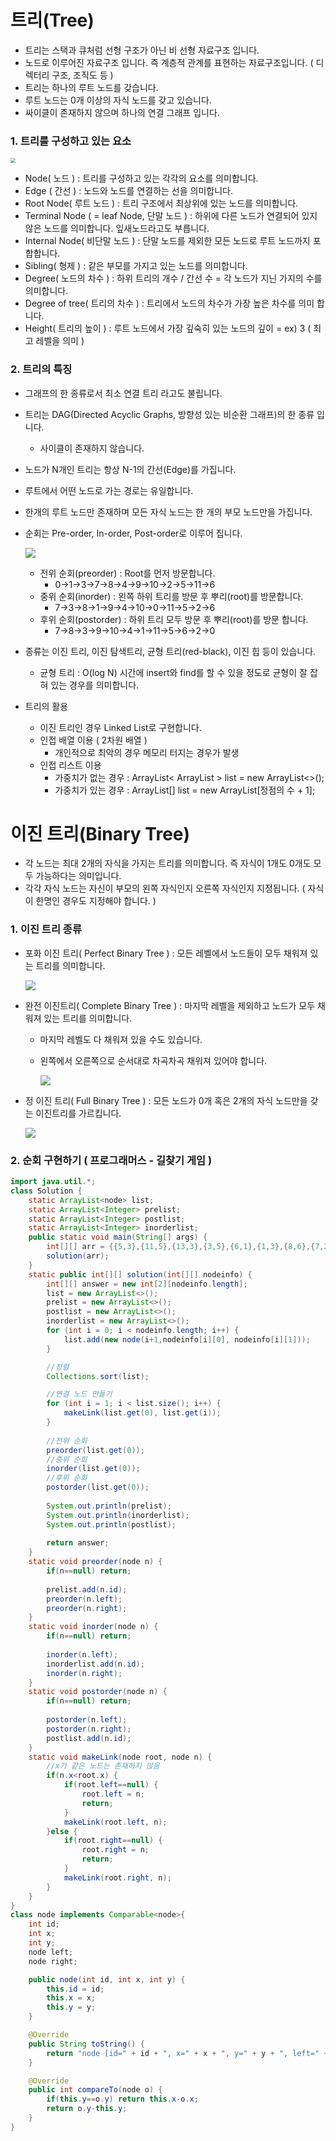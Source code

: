 

# 트리(Tree)

- 트리는 스택과 큐처럼 선형 구조가 아닌 비 선형 자료구조 입니다.
- 노드로 이루어진 자료구조 입니다. 즉 계층적 관계를 표현하는 자료구조입니다. ( 디렉터리 구조, 조직도 등 )
- 트리는 하나의 루트 노드를 갖습니다.
- 루트 노드는 0개 이상의 자식 노드를 갖고 있습니다.
- 싸이클이 존재하지 않으며 하나의 연결 그래프 입니다.



### 1. 트리를 구성하고 있는 요소

<img src="./img/0.png" style="zoom:50%;" />

- Node( 노드 ) : 트리를 구성하고 있는 각각의 요소를 의미합니다.
- Edge ( 간선 ) : 노드와 노드를 연결하는 선을 의미합니다.
- Root Node( 루트 노드 ) : 트리 구조에서 최상위에 있는 노드를 의미합니다.
- Terminal Node ( = leaf Node, 단말 노드 ) : 하위에 다른 노드가 연결되어 있지 않은 노드를 의미합니다. 잎새노드라고도 부릅니다.
- Internal Node( 비단말 노드 ) : 단말 노드를 제외한 모든 노드로 루트 노드까지 포합합니다.
- Sibling( 형제 ) : 같은 부모를 가지고 있는 노드를 의미합니다.
- Degree( 노드의 차수 ) : 하위 트리의 개수 / 간선 수 = 각 노드가 지닌 가지의 수를 의미합니다.
- Degree of tree( 트리의 차수 ) : 트리에서 노드의 차수가 가장 높은 차수를 의미 합니다.
- Height( 트리의 높이 ) : 루트 노드에서 가장 깊숙히 있는 노드의 깊이 = ex) 3 ( 최고 레벨을 의미 )



### 2. 트리의 특징

- 그래프의 한 종류로서 최소 연결 트리 라고도 불립니다.

- 트리는 DAG(Directed Acyclic Graphs, 방향성 있는 비순환 그래프)의 한 종류 입니다.

  - 사이클이 존재하지 않습니다.

- 노드가 N개인 트리는 항상 N-1의 간선(Edge)를 가집니다.

- 루트에서 어떤 노드로 가는 경로는 유일합니다.

- 한개의 루트 노드만 존재하며 모든 자식 노드는 한 개의 부모 노드만을 가집니다.

- 순회는 Pre-order, In-order, Post-order로 이루어 집니다.

  ![](./img/2.jpg)

  - 전위 순회(preorder) : Root를 먼저 방문합니다.
    - 0->1->3->7->8->4->9->10->2->5->11->6
  - 중위 순회(inorder) : 왼쪽 하위 트리를 방문 후 뿌리(root)를 방문합니다.
    - 7->3->8->1->9->4->10->0->11->5->2->6
  - 후위 순회(postorder) : 하위 트리 모두 방문 후 뿌리(root)를 방문 합니다.
    - 7->8->3->9->10->4->1->11->5->6->2->0

- 종류는 이진 트리, 이진 탐색트리, 균형 트리(red-black), 이진 힙 등이 있습니다.

  - 균형 트리 : O(log N) 시간에 insert와 find를 할 수 있을 정도로 균형이 잘 잡혀 있는 경우를 의미합니다.



- 트리의 활용
  - 이진 트리인 경우 Linked List로 구현합니다.
  - 인접 배열 이용 ( 2차원 배열 )
    - 개인적으로 최악의 경우 메모리 터지는 경우가 발생
  - 인접 리스트 이용 
    - 가중치가 없는 경우 : ArrayList< ArrayList > list = new ArrayList<>();
    - 가중치가 있는 경우 : ArrayList[] list = new ArrayList[정점의 수 + 1];



# 이진 트리(Binary Tree)

- 각 노드는 최대 2개의 자식을 가지는 트리를 의미합니다. 즉 자식이 1개도 0개도 모두 가능하다는 의미입니다.
- 각각 자식 노드는 자신이 부모의 왼쪽 자식인지 오른쪽 자식인지 지정됩니다. ( 자식이 한명인 경우도 지정해야 합니다. )



### 1. 이진 트리 종류

- 포화 이진 트리( Perfect Binary Tree ) : 모든 레벨에서 노드들이 모두 채워져 있는 트리를 의미합니다.

  ![](./img/4.png)

- 완전 이진트리( Complete Binary Tree ) : 마지막 레벨을 제외하고 노드가 모두 채워져 있는 트리를 의미합니다.

  - 마지막 레벨도 다 채워져 있을 수도 있습니다.

  - 왼쪽에서 오른쪽으로 순서대로 차곡차곡 채워져 있어야 합니다.

    ![](./img/2.png)

- 정 이진 트리( Full Binary Tree ) : 모든 노드가 0개 혹은 2개의 자식 노드만을 갖는 이진트리를 가르킵니다.

  ![](./img/3.png)



### 2. 순회 구현하기 ( 프로그래머스 - 길찾기 게임 )

```java
import java.util.*;
class Solution {
    static ArrayList<node> list;
	static ArrayList<Integer> prelist;
	static ArrayList<Integer> postlist;
	static ArrayList<Integer> inorderlist;
	public static void main(String[] args) {
		int[][] arr = {{5,3},{11,5},{13,3},{3,5},{6,1},{1,3},{8,6},{7,2},{2,2}};
		solution(arr);
	}
    static public int[][] solution(int[][] nodeinfo) {
        int[][] answer = new int[2][nodeinfo.length];
        list = new ArrayList<>();
        prelist = new ArrayList<>();
        postlist = new ArrayList<>();
        inorderlist = new ArrayList<>();
        for (int i = 0; i < nodeinfo.length; i++) {
			list.add(new node(i+1,nodeinfo[i][0], nodeinfo[i][1]));
		}

        //정렬
        Collections.sort(list);

        //연결 노드 만들기
        for (int i = 1; i < list.size(); i++) {
			makeLink(list.get(0), list.get(i));
		}
        
        //전위 순회
        preorder(list.get(0));
        //중위 순회
        inorder(list.get(0));
        //후위 순회
        postorder(list.get(0));
        
        System.out.println(prelist);
        System.out.println(inorderlist);
        System.out.println(postlist);
       
        return answer;
    }
	static void preorder(node n) {
		if(n==null) return;
		
		prelist.add(n.id);
		preorder(n.left);
		preorder(n.right);
	}
	static void inorder(node n) {
		if(n==null) return;
		
		inorder(n.left);
		inorderlist.add(n.id);
		inorder(n.right);
	}
	static void postorder(node n) {
		if(n==null) return;
		
		postorder(n.left);
		postorder(n.right);
		postlist.add(n.id);
	}
	static void makeLink(node root, node n) {
		//x가 같은 노드는 존재하지 않음
		if(n.x<root.x) {
			if(root.left==null) {
				root.left = n; 
				return;
			}
			makeLink(root.left, n);	
		}else {
			if(root.right==null) {
				root.right = n;
				return;
			}
			makeLink(root.right, n);
		}
	}
}
class node implements Comparable<node>{
	int id;
	int x;
	int y;
	node left;
	node right;

	public node(int id, int x, int y) {
		this.id = id;
		this.x = x;
		this.y = y;
	}

	@Override
	public String toString() {
		return "node [id=" + id + ", x=" + x + ", y=" + y + ", left=" + left + ", right=" + right + "]";
	}

	@Override
	public int compareTo(node o) {
		if(this.y==o.y) return this.x-o.x;
		return o.y-this.y;
	}
}
```



